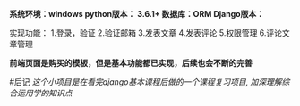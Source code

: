 **系统环境：windows
python版本： 3.6.1+
数据库：ORM
Django版本：**

实现功能：
  1.登录，验证
  2.验证邮箱
  3.发表文章
  4.发表评论
  5.权限管理
  6.评论文章管理
 



**前端页面是购买的模板，但是基本功能都已实现，后续也会不断的完善**


#后记
*这个小项目是在看完django基本课程后做的一个课程复习项目, 加深理解综合运用学的知识点*


